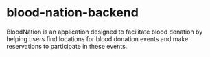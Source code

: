 # blood-nation-backend
BloodNation is an application designed to facilitate blood donation by helping users find locations for blood donation events and make reservations to participate in these events.
